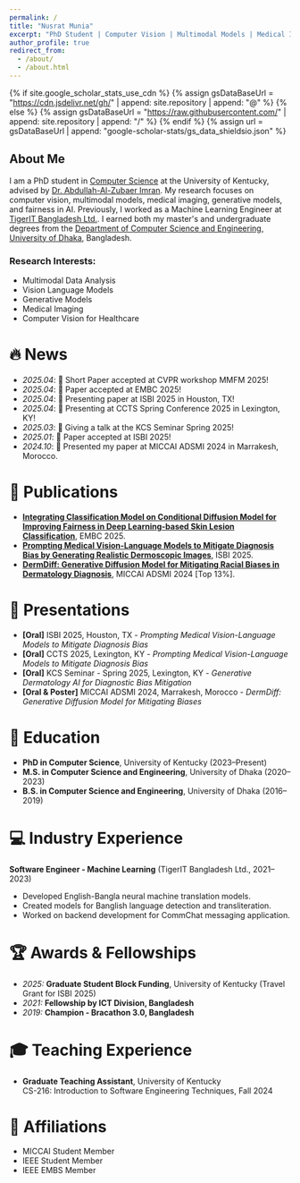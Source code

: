 ```yaml
---
permalink: /
title: "Nusrat Munia"
excerpt: "PhD Student | Computer Vision | Multimodal Models | Medical Imaging | Fairness"
author_profile: true
redirect_from: 
  - /about/
  - /about.html
---
```


{% if site.google_scholar_stats_use_cdn %}
{% assign gsDataBaseUrl = "https://cdn.jsdelivr.net/gh/" | append: site.repository | append: "@" %}
{% else %}
{% assign gsDataBaseUrl = "https://raw.githubusercontent.com/" | append: site.repository | append: "/" %}
{% endif %}
{% assign url = gsDataBaseUrl | append: "google-scholar-stats/gs_data_shieldsio.json" %}

<span class='anchor' id='about-me'></span>

## About Me

I am a PhD student in [Computer Science](https://engr.uky.edu/academics/departments/cs) at the University of Kentucky, advised by [Dr. Abdullah-Al-Zubaer Imran](https://aaz-imran.github.io/). My research focuses on computer vision, multimodal models, medical imaging, generative models, and fairness in AI. Previously, I worked as a Machine Learning Engineer at [TigerIT Bangladesh Ltd.](https://www.tigerit.com/). I earned both my master's and undergraduate degrees from the [Department of Computer Science and Engineering, University of Dhaka](https://cse.du.ac.bd/), Bangladesh.



### Research Interests:
- Multimodal Data Analysis
- Vision Language Models
- Generative Models
- Medical Imaging
- Computer Vision for Healthcare

# 🔥 News
- *2025.04*: 🎉 Short Paper accepted at CVPR workshop MMFM 2025!
- *2025.04*: 🎉 Paper accepted at EMBC 2025!
- *2025.04*: 🎉 Presenting paper at ISBI 2025 in Houston, TX!
- *2025.04*: 🎉 Presenting at CCTS Spring Conference 2025 in Lexington, KY!
- *2025.03*: 🎉 Giving a talk at the KCS Seminar Spring 2025!
- *2025.01*: 🎉 Paper accepted at ISBI 2025!
- *2024.10*: 🎉 Presented my paper at MICCAI ADSMI 2024 in Marrakesh, Morocco.

# 📝 Publications 
- **[Integrating Classification Model on Conditional Diffusion Model for Improving Fairness in Deep Learning-based Skin Lesion Classification](#)**, EMBC 2025.
- **[Prompting Medical Vision-Language Models to Mitigate Diagnosis Bias by Generating Realistic Dermoscopic Images](https://arxiv.org/abs/2504.01838)**, ISBI 2025.
- **[DermDiff: Generative Diffusion Model for Mitigating Racial Biases in Dermatology Diagnosis](https://arxiv.org/abs/2503.17536)**, MICCAI ADSMI 2024 [Top 13%].

# 🎤 Presentations
- **[Oral]** ISBI 2025, Houston, TX - *Prompting Medical Vision-Language Models to Mitigate Diagnosis Bias*
- **[Oral]** CCTS 2025, Lexington, KY - *Prompting Medical Vision-Language Models to Mitigate Diagnosis Bias*
- **[Oral]** KCS Seminar - Spring 2025, Lexington, KY - *Generative Dermatology AI for Diagnostic Bias Mitigation*
- **[Oral & Poster]** MICCAI ADSMI 2024, Marrakesh, Morocco - *DermDiff: Generative Diffusion Model for Mitigating Biases*

# 📖 Education
- **PhD in Computer Science**, University of Kentucky (2023–Present)
- **M.S. in Computer Science and Engineering**, University of Dhaka (2020–2023)
- **B.S. in Computer Science and Engineering**, University of Dhaka (2016–2019)

# 💻 Industry Experience
**Software Engineer - Machine Learning** (TigerIT Bangladesh Ltd., 2021–2023)
- Developed English-Bangla neural machine translation models.
- Created models for Banglish language detection and transliteration.
- Worked on backend development for CommChat messaging application.

# 🏆 Awards & Fellowships
- *2025:* **Graduate Student Block Funding**, University of Kentucky (Travel Grant for ISBI 2025)
- *2021:* **Fellowship by ICT Division, Bangladesh**
- *2019:* **Champion - Bracathon 3.0, Bangladesh**
<!-- - *2017:* **5th Place - National Girls’ Programming Contest** -->

# 🎓 Teaching Experience
- **Graduate Teaching Assistant**, University of Kentucky  
    CS-216: Introduction to Software Engineering Techniques, Fall 2024

# 📜 Affiliations
- MICCAI Student Member
- IEEE Student Member
- IEEE EMBS Member

